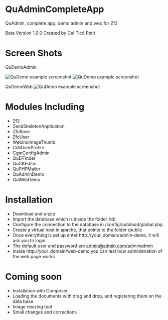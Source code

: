 QuAdminCompleteApp
==================================

QuAdmin, complete app, demo admin and web for Zf2

Beta Version 1.0.0 Created by Cel Ticó Petit

Screen Shots
==================================

QuDemoAdmin

![QuDemo example screenshot](http://cenics.cat/quadmin1.png)
![QuDemo example screenshot](http://cenics.cat/quadmin2.png)

QuDemoWeb
![QuDemo example screenshot](http://cenics.cat/quwebdemo.jpg)

Modules Including
==================================
- Zf2
- ZendSkeletonApplication
- ZfcBase
- ZfcUser
- WebinoImageThumb
- CdliUserProfile
- CgmConfigAdmin
- QuElFinder
- QuCKEditor
- QuPHPMailer
- QuAdminDemo
- QuWebDemo

Installation
==================================
- Download and unzip
- Import the database which is inside the folder /db
- Configure the connection to the database in /config/autoload/global.php
- Create a virtual host in apache, that points to the folder /public
- Once everything is set up enter http://your_domain/admin-demo, it will ask you to login.
- The default user and password are admin@admin.com/adminadmin
- Inside http://your_domain/web-demo you can test how administration of the web page works

Coming soon
==================================
- Installation with Composer
- Loading the documents with drag and drop, and registering them on the data base
- Image resizing tool
- Small changes and corrections